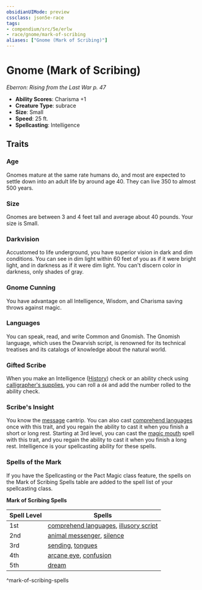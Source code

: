 ```yaml
---
obsidianUIMode: preview
cssclass: json5e-race
tags:
- compendium/src/5e/erlw
- race/gnome/mark-of-scribing
aliases: ["Gnome (Mark of Scribing)"]
---
```


# Gnome (Mark of Scribing)
*Eberron: Rising from the Last War p. 47*

- **Ability Scores**: Charisma +1
- **Creature Type**: subrace
- **Size**: Small
- **Speed**: 25 ft.
- **Spellcasting**: Intelligence


## Traits

### Age

Gnomes mature at the same rate humans do, and most are expected to settle down into an adult life by around age 40. They can live 350 to almost 500 years.

### Size

Gnomes are between 3 and 4 feet tall and average about 40 pounds. Your size is Small.

### Darkvision

Accustomed to life underground, you have superior vision in dark and dim conditions. You can see in dim light within 60 feet of you as if it were bright light, and in darkness as if it were dim light. You can't discern color in darkness, only shades of gray.

### Gnome Cunning

You have advantage on all Intelligence, Wisdom, and Charisma saving throws against magic.

### Languages

You can speak, read, and write Common and Gnomish. The Gnomish language, which uses the Dwarvish script, is renowned for its technical treatises and its catalogs of knowledge about the natural world.

### Gifted Scribe

When you make an Intelligence ([History](../../Rules%20&%20Options/5e%20Rules/skills.md##History)) check or an ability check using [calligrapher's supplies](calligraphers-supplies.md#), you can roll a `d4` and add the number rolled to the ability check.

### Scribe's Insight

You know the [message](../spells/message.md#) cantrip. You can also cast [comprehend languages](../spells/comprehend-languages.md#) once with this trait, and you regain the ability to cast it when you finish a short or long rest. Starting at 3rd level, you can cast the [magic mouth](../spells/magic-mouth.md#) spell with this trait, and you regain the ability to cast it when you finish a long rest. Intelligence is your spellcasting ability for these spells.

### Spells of the Mark

If you have the Spellcasting or the Pact Magic class feature, the spells on the Mark of Scribing Spells table are added to the spell list of your spellcasting class.

**Mark of Scribing Spells**

| Spell Level | Spells |
|-------------|--------|
| 1st | [comprehend languages](../spells/comprehend-languages.md#.md#), [illusory script](../spells/illusory-script.md#) |
| 2nd | [animal messenger](../spells/animal-messenger.md#), [silence](../spells/silence.md#) |
| 3rd | [sending](../spells/sending.md#), [tongues](../spells/tongues.md#) |
| 4th | [arcane eye](../spells/arcane-eye.md#), [confusion](../spells/confusion.md#) |
| 5th | [dream](../spells/dream.md#) |
^mark-of-scribing-spells